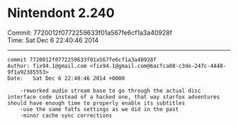 # Nintendont 2.240
Commit: 7720012f0772259633f01a567fe6cf1a3a40928f  
Time: Sat Dec 6 22:40:46 2014   

-----

```
commit 7720012f0772259633f01a567fe6cf1a3a40928f
Author: fix94.1@gmail.com <fix94.1@gmail.com@6acfca08-c3de-247c-4448-9f1a92385553>
Date:   Sat Dec 6 22:40:46 2014 +0000

    -reworked audio stream base to go through the actual disc interface code instead of a hacked one, that way starfox adventures should have enough time to properly enable its subtitles
    -use the same fatfs settings as we did in the past
    -minor cache sync corrections
```
